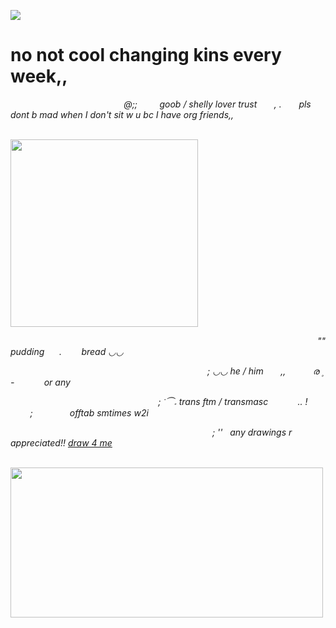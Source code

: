 ![](https://komarev.com/ghpvc/?username=litteryzu&color=825244&style=plastic&label=◡+VIEWS) 

# no not cool changing kins every week,,

<p style="text align: justify;"><em>&nbsp; &nbsp; &nbsp; &nbsp; &nbsp; &nbsp; &nbsp; &nbsp; &nbsp; &nbsp; &nbsp; &nbsp; &nbsp; &nbsp; &nbsp; &nbsp; &nbsp; &nbsp; &nbsp; &nbsp; &nbsp; &nbsp; &nbsp;  @;;&nbsp;&nbsp;&nbsp;&nbsp;&nbsp;&nbsp;&nbsp;&nbsp;  goob / shelly lover trust &nbsp;&nbsp;&nbsp;&nbsp;&nbsp; , .&nbsp;&nbsp;&nbsp;&nbsp;&nbsp;&nbsp; pls dont b mad when I don't sit w u bc I have org friends,,&nbsp;&nbsp;&nbsp;&nbsp;&nbsp;&nbsp;&nbsp;&nbsp;&nbsp; &nbsp; &nbsp;&nbsp;&nbsp;&nbsp;&nbsp;&nbsp;&nbsp;  <p>

<p style="text-align: justify;"><em>&nbsp; &nbsp; &nbsp; &nbsp; &nbsp; &nbsp; &nbsp; &nbsp; &nbsp; &nbsp; &nbsp; &nbsp; &nbsp; &nbsp; &nbsp; &nbsp; &nbsp; &nbsp; &nbsp; &nbsp; &nbsp; &nbsp; &nbsp; &nbsp; &nbsp; &nbsp; &nbsp; &nbsp; &nbsp; &nbsp; &nbsp; &nbsp; &nbsp; &nbsp; &nbsp; &nbsp; &nbsp; &nbsp; &nbsp; &nbsp; &nbsp; &nbsp; <img src="https://github.com/user-attachments/assets/6e03129f-d665-4117-8049-b995d18633b0"
class="fr-fic fr-dib" width="300" height="299.712"></p>

<p style="text-align: justify;"><em>&nbsp; &nbsp; &nbsp; &nbsp; &nbsp; &nbsp; &nbsp; &nbsp; &nbsp; &nbsp; &nbsp; &nbsp; &nbsp; &nbsp; &nbsp; &nbsp; &nbsp; &nbsp; &nbsp; &nbsp; &nbsp; &nbsp; &nbsp; &nbsp; &nbsp; &nbsp; &nbsp; &nbsp; &nbsp; &nbsp; &nbsp; &nbsp; &nbsp; &nbsp; &nbsp; &nbsp; &nbsp; &nbsp; &nbsp; &nbsp; &nbsp; &nbsp; &nbsp; &nbsp; &nbsp; &nbsp; "" pudding&nbsp;&nbsp;&nbsp;&nbsp;&nbsp;&nbsp;.&nbsp;&nbsp;&nbsp;&nbsp;&nbsp;&nbsp;&nbsp;&nbsp;bread ◡◡ &nbsp;</p>

<p style="text align: justify;"><em>&nbsp; &nbsp; &nbsp; &nbsp; &nbsp; &nbsp; &nbsp; &nbsp; &nbsp; &nbsp; &nbsp; &nbsp; &nbsp; &nbsp; &nbsp; &nbsp; &nbsp; &nbsp; &nbsp; &nbsp; &nbsp; &nbsp; &nbsp; &nbsp; &nbsp; &nbsp; &nbsp; &nbsp; &nbsp; &nbsp; &nbsp; &nbsp; &nbsp; &nbsp; &nbsp; &nbsp; &nbsp; &nbsp; &nbsp; &nbsp;  ; ◡◡  he / him&nbsp;&nbsp;&nbsp;&nbsp;&nbsp;&nbsp;&nbsp;,,&nbsp;&nbsp;&nbsp;&nbsp;&nbsp;&nbsp;&nbsp;&nbsp;&nbsp;&nbsp;&nbsp;ര   ۪ - &nbsp;&nbsp;&nbsp;&nbsp;&nbsp;&nbsp;&nbsp;&nbsp;&nbsp;&nbsp;&nbsp;or any  &nbsp;</p> 

<p style="text align: justify;"><em>&nbsp; &nbsp; &nbsp; &nbsp; &nbsp; &nbsp; &nbsp; &nbsp; &nbsp; &nbsp; &nbsp; &nbsp; &nbsp; &nbsp; &nbsp; &nbsp; &nbsp; &nbsp; &nbsp; &nbsp; &nbsp; &nbsp;  &nbsp;  &nbsp;  &nbsp;  &nbsp; &nbsp;  &nbsp;  &nbsp;  &nbsp;      ;    ݁   ⏜𝅄 trans ftm / transmasc &nbsp;&nbsp;&nbsp;&nbsp;&nbsp; &nbsp; &nbsp; &nbsp;.. ! &nbsp;&nbsp;&nbsp;&nbsp;&nbsp;&nbsp;&nbsp;&nbsp;;  &nbsp;  &nbsp; &nbsp; &nbsp; &nbsp; &nbsp; &nbsp; offtab smtimes w2i  &nbsp;</p>

<p style="text align: justify;"><em>&nbsp; &nbsp; &nbsp; &nbsp; &nbsp; &nbsp; &nbsp; &nbsp; &nbsp; &nbsp; &nbsp; &nbsp; &nbsp; &nbsp; &nbsp; &nbsp; &nbsp; &nbsp; &nbsp; &nbsp; &nbsp; &nbsp; &nbsp; &nbsp; &nbsp; &nbsp; &nbsp; &nbsp; &nbsp; &nbsp; &nbsp; &nbsp; &nbsp; &nbsp; &nbsp; &nbsp; &nbsp; &nbsp; &nbsp; &nbsp; &nbsp; ; '' &nbsp; any drawings r appreciated!! <a href="https://glistenskinner.straw.page" id=""  >draw 4 me </a> 


&nbsp; &nbsp; &nbsp; &nbsp; &nbsp; &nbsp; &nbsp; &nbsp; &nbsp; &nbsp; &nbsp; &nbsp; &nbsp; &nbsp; &nbsp; &nbsp; &nbsp; &nbsp; &nbsp; &nbsp; &nbsp; &nbsp; &nbsp; &nbsp; &nbsp; &nbsp; &nbsp; &nbsp; &nbsp; &nbsp; &nbsp;<img src="https://github.com/user-attachments/assets/33d19887-7383-4799-bde5-38d38a8a1e02" class="fr-fic fr-dib" width="500" height="240.712"></p>



